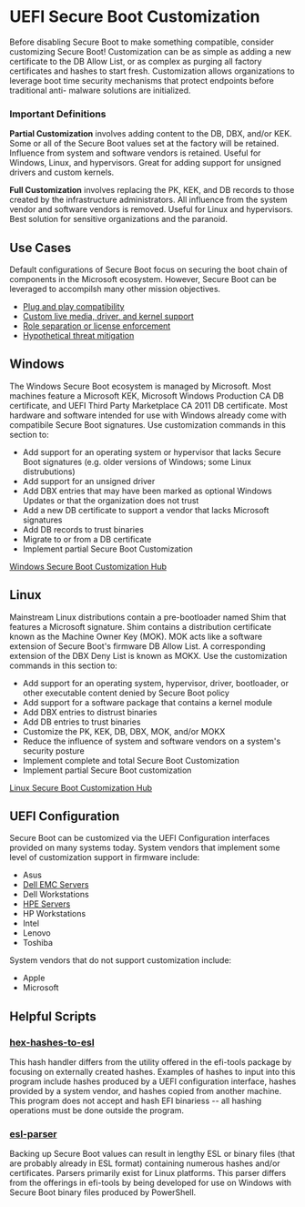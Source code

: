 # UEFI Secure Boot Customization
Before disabling Secure Boot to make something compatible, consider customizing Secure Boot! Customization can be as simple as
adding a new certificate to the DB Allow List, or as complex as purging all factory certificates and hashes to start fresh.
Customization allows organizations to leverage boot time security mechanisms that protect endpoints before traditional anti-
malware solutions are initialized.

### Important Definitions
**Partial Customization** involves adding content to the DB, DBX, and/or KEK. Some or all of the Secure Boot values set at the factory will be retained. Influence from system and software vendors is retained. Useful for Windows, Linux, and hypervisors. Great for adding support for unsigned drivers and custom kernels.

**Full Customization** involves replacing the PK, KEK, and DB records to those created by the infrastructure administrators. All influence from the system vendor and software vendors is removed. Useful for Linux and hypervisors. Best solution for sensitive organizations and the paranoid.

## Use Cases
Default configurations of Secure Boot focus on securing the boot chain of components in the Microsoft ecosystem. However, Secure Boot can be leveraged to accompilsh many other mission objectives.

- [Plug and play compatibility](uccompatibility.md)
- [Custom live media, driver, and kernel support](uccompile.md)
- [Role separation or license enforcement](ucroles.md)
- [Hypothetical threat mitigation](uchypothetical.md)

## Windows
The Windows Secure Boot ecosystem is managed by Microsoft. Most machines feature a Microsoft KEK, Microsoft Windows Production
CA DB certificate, and UEFI Third Party Marketplace CA 2011 DB certificate. Most hardware and software intended for use with
Windows already come with compatibile Secure Boot signatures. Use customization commands in this section to:

- Add support for an operating system or hypervisor that lacks Secure Boot signatures (e.g. older versions of Windows; some Linux distrubutions)
- Add support for an unsigned driver
- Add DBX entries that may have been marked as optional Windows Updates or that the organization does not trust
- Add a new DB certificate to support a vendor that lacks Microsoft signatures
- Add DB records to trust binaries
- Migrate to or from a DB certificate
- Implement partial Secure Boot Customization

[Windows Secure Boot Customization Hub](Windows.md)

## Linux
Mainstream Linux distributions contain a pre-bootloader named Shim that features a Microsoft signature. Shim contains a
distribution certificate known as the Machine Owner Key (MOK). MOK acts like a software extension of Secure Boot's
firmware DB Allow List. A corresponding extension of the DBX Deny List is known as MOKX. Use the customization commands in this section to:

- Add support for an operating system, hypervisor, driver, bootloader, or other executable content denied by Secure Boot policy
- Add support for a software package that contains a kernel module
- Add DBX entries to distrust binaries
- Add DB entries to trust binaries
- Customize the PK, KEK, DB, DBX, MOK, and/or MOKX
- Reduce the influence of system and software vendors on a system's security posture
- Implement complete and total Secure Boot Customization
- Implement partial Secure Boot customization

[Linux Secure Boot Customization Hub](Linux.md)

## UEFI Configuration
Secure Boot can be customized via the UEFI Configuration interfaces provided on many systems today. System vendors that implement some level of customization support in firmware include:
- Asus
- [Dell EMC Servers](dellemc)
- Dell Workstations
- [HPE Servers](hpe)
- HP Workstations
- Intel
- Lenovo
- Toshiba

System vendors that do not support customization include:
- Apple
- Microsoft

## Helpful Scripts
### [hex-hashes-to-esl](hex-hashes-to-esl.c)
This hash handler differs from the utility offered in the efi-tools package by focusing on externally created hashes. Examples of hashes to input into this program include hashes produced by a UEFI configuration interface, hashes provided by a system vendor, and hashes copied from another machine. This program does not accept and hash EFI binariess -- all hashing operations must be done outside the program.

### [esl-parser](esl-parser.c)
Backing up Secure Boot values can result in lengthy ESL or binary files (that are probably already in ESL format) containing numerous hashes and/or certificates. Parsers primarily exist for Linux platforms. This parser differs from the offerings in efi-tools by being developed for use on Windows with Secure Boot binary files produced by PowerShell.
